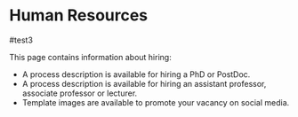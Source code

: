 # Human Resources

#test3

This page contains information about hiring:
- A process description is available for hiring a PhD or PostDoc.
- A process description is available for hiring an assistant professor, associate professor or lecturer.
- Template images are available to promote your vacancy on social media.